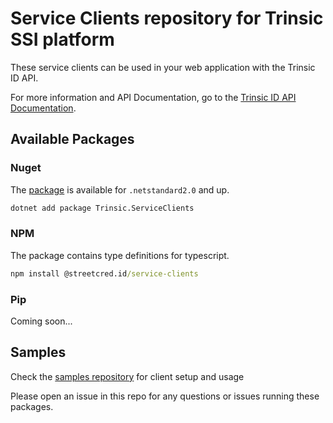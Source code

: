 # Service Clients repository for Trinsic SSI platform

These service clients can be used in your web application with the Trinsic ID API.

For more information and API Documentation, go to the [Trinsic ID API Documentation](https://docs.trinsic.id/docs/getting-started).

## Available Packages

### Nuget

The [package](https://www.nuget.org/packages/Trinsic.ServiceClients/) is available for `.netstandard2.0` and up.

```cmd
dotnet add package Trinsic.ServiceClients
```

### NPM

The package contains type definitions for typescript.

```cmd
npm install @streetcred.id/service-clients
```

### Pip

Coming soon...

## Samples

Check the [samples repository](https://github.com/streetcred-id/samples) for client setup and usage

Please open an issue in this repo for any questions or issues running these packages.

